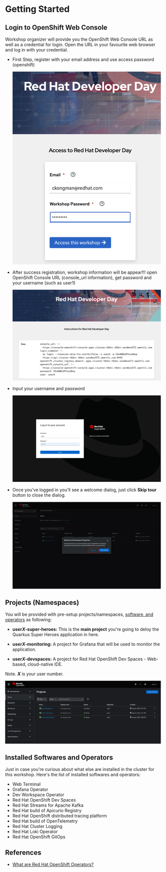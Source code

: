 # Getting Started

## Login to OpenShift Web Console

Workshop organizer will provide you the OpenShift Web Console URL as well as a credential for login. Open the URL in your favourite web browser and log in with your credential.

* First Step, register with your email address and use access password (openshift)

  ![Login to OpenShift web console](image/getting-started/login-1.png)

* After success registration, workshop information will be appear!!! open OpenShift Console URL (console_url information), get password and your username (such as user1)

  ![Login to OpenShift web console](image/getting-started/login-2.png)

* Input your username and password

  ![Login to OpenShift web console](image/getting-started/ocp-login.png)

* Once you've logged in you'll see a welcome dialog, just click **Skip tour** button to close the dialog.

  ![Welcome dialog](image/getting-started/skip-tour.png)

## Projects (Namespaces)

You will be provided with pre-setup projects/namespaces, [software, and operators](#installed-softwares-and-operators) as following:

* **user*X*-super-heroes:** This is the **main project** you're going to deloy the Quarkus Super Heroes application in here.

* **user*X*-monitoring:** A project for Grafana that will be used to monitor the application.

* **user*X*-devspaces:** A project for Red Hat OpenShift Dev Spaces - Web-based, cloud-native IDE.

Note. ***X*** is your user number.

![Projects](image/getting-started/projects.png)

## Installed Softwares and Operators

Just in case you're curious about what else are installed in the cluster for this workshop. Here's the list of installed softwares and operators:

* Web Terminal
* Grafana Operator
* Dev Workspace Operator
* Red Hat OpenShift Dev Spaces
* Red Hat Streams for Apache Kafka
* Red Hat build of Apicurio Registry
* Red Hat OpenShift distributed tracing platform
* Red Hat build of OpenTelemetry
* Red Hat Cluster Logging
* Red Hat Loki Operator
* Red Hat OpenShift GitOps

## References

* [What are Red Hat OpenShift Operators?](https://www.redhat.com/en/technologies/cloud-computing/openshift/what-are-openshift-operators)
